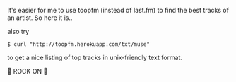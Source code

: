 It's easier for me to use toopfm (instead of last.fm)
to find the best tracks of an artist. So here it is..

also try

    $ curl "http://toopfm.herokuapp.com/txt/muse"

to get a nice listing of top tracks in unix-friendly text format.

:metal: ROCK ON :metal:
